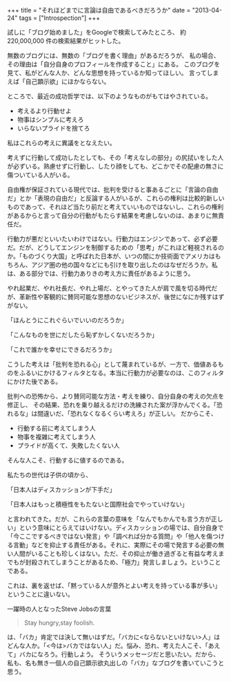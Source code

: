 +++
title = "それほどまでに言論は自由であるべきだろうか"
date = "2013-04-24"
tags = ["Introspection"]
+++

試しに「ブログ始めました」をGoogleで検索してみたところ、
約 220,000,000 件の検索結果がヒットした。

無数のブログには、無数の「ブログを書く理由」があるだろうが、
私の場合、その理由は「自分自身のプロフィールを作成すること」にある。  このブログを見て、私がどんな人か、どんな思想を持っているか知ってほしい。
言ってしまえば「自己顕示欲」にほかならない。

ところで、最近の成功哲学では、以下のようなものがもてはやされている。

- 考えるより行動せよ
- 物事はシンプルに考えろ
- いらないプライドを捨てろ

私はこれらの考えに異議をとなえたい。

考えずに行動して成功したとしても、その「考えなしの部分」の尻拭いをした人が必ずいる。熟慮せずに行動し、したり顔をしても、どこかでその配慮の無さに傷ついている人がいる。

自由権が保証されている現代では、批判を受けると事あるごとに「言論の自由だ」とか「表現の自由だ」と反論する人がいるが、これらの権利は比較的新しいものであって、それほど当たり前だと考えていいものではないし、これらの権利があるからと言って自分の行動がもたらす結果を考慮しないのは、あまりに無責任だ。

行動力が悪だといいたいわけではない。行動力はエンジンであって、必ず必要だ。だが、どうしてエンジンを制御するための「思考」がこれほど軽視されるのか。「ものづくり大国」と呼ばれた日本が、いつの間にか技術面でアメリカはもちろん、アジア圏の他の国々などにも引けを取り出したのはなぜだろうか。私は、ある部分では、行動力ありきの考え方に責任があるように思う。

やれ起業だ、やれ社長だ、やれ上場だ、とやってきた人が肩で風を切る時代だが、革新性や客観的に賛同可能な思想のないビジネスが、後世になにか残すはずがない。

「ほんとうにこれぐらいでいいのだろうか」

「こんなものを世にだしたら恥ずかしくないだろうか」

「これで誰かを幸せにできるだろうか」

こうした考えは「批判を恐れる心」として蔑まれているが、一方で、価値あるものをふるいにかけるフィルタとなる。本当に行動力が必要なのは、このフィルタにかけた後である。

批判への恐怖から、より賛同可能な方法・考えを練り、自分自身の考えの欠点を修正し、
その結果、恐れを乗り越えるだけの洗練された案が浮かんでくる。「恐れるな」は間違いだ、「恐れなくなるくらい考えろ」が正しい。
だからこそ、

-   行動する前に考えてしまう人
-   物事を複雑に考えてしまう人
-   プライドが高くて、失敗したくない人

そんな人こそ、行動するに値するのである。

私たちの世代は子供の頃から、

「日本人はディスカッションが下手だ」

「日本人はもっと積極性をもたないと国際社会でやっていけない」

と言われてきた。だが、これらの言葉の意味を「なんでもかんでも言う方が正しい」という意味にとらえてはいけない。ディスカッションの場では、自分自身で「今ここでするべきではない発言」や「調べれば分かる質問」や「他人を傷つける言動」などを抑止する責任がある。それに、実際にその場で発言する必要の無い人間がいることも珍しくはない。ただ、その抑止が働き過ぎると有益な考えまでもが封殺されてしまうことがあるため、「極力」発言しましょう。ということである。

これは、裏を返せば、「黙っている人が意外とよい考えを持っている事が多い」ということに違いない。

一躍時の人となったSteve Jobsの言葉

> Stay hungry,stay foolish.

は、「バカ」肯定では決して無いはずだ。「バカに\<ならないといけない\>人」はどんな人か。「\<今は\>バカではない人」だ。悩み、恐れ、考えた人こそ、「あえて」バカになろう。行動しよう。
そういうメッセージだと思いたい。だから、私も、名も無き一個人の自己顕示欲丸出しの「バカ」なブログを書いていこうと思う。

